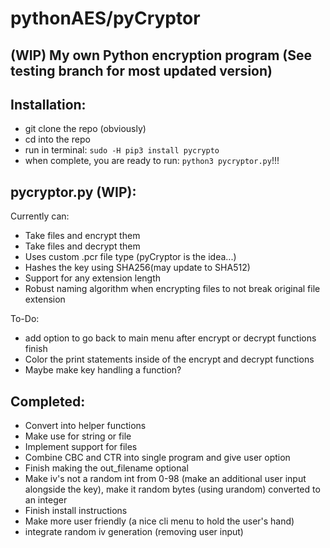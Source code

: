 # pythonAES/pyCryptor


## (WIP) My own Python encryption program (See testing branch for most updated version)


## Installation:

- git clone the repo (obviously)
- cd into the repo
- run in terminal:
`sudo -H pip3 install pycrypto`
- when complete, you are ready to run:
`python3 pycryptor.py`!!!



## pycryptor.py (WIP):
Currently can:

- Take files and encrypt them
- Take files and decrypt them
- Uses custom .pcr file type (pyCryptor is the idea...)
- Hashes the key using SHA256(may update to SHA512)
- Support for any extension length
- Robust naming algorithm when encrypting files to not break original file extension

To-Do:

- add option to go back to main menu after encrypt or decrypt functions finish
- Color the print statements inside of the encrypt and decrypt functions
- Maybe make key handling a function?



## Completed:

- Convert into helper functions
- Make use for string or file
- Implement support for files
- Combine CBC and CTR into single program and give user option
- Finish making the out\_filename optional
- Make iv's not a random int from 0-98 (make an additional user input alongside the key), make it random bytes (using urandom) converted to an integer
- Finish install instructions
- Make more user friendly (a nice cli menu to hold the user's hand)
- integrate random iv generation (removing user input)